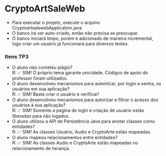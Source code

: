 # CryptoArtSaleWeb

- Para executar o projeto, execute o arquivo CryptoartsalewebApplication.java
- O banco irá ser auto-criado, então não precisa se preocupar.
- O banco iniciará limpo, porém é adicionado de maneira incremental, logo criar um usuário já funcionará para diversos testes.

### Itens TP3
- O aluno não cometeu plágio?<br> 
  R: ✅ SIM! O próprio tema garante unicidade. Códigos de apoio do professor foram utilizados.
- O aluno desenvolveu mecanismos para autenticar, por login e senha, os usuários em sua aplicação?<br>
  R: ✅ SIM! Basta criar o usuário e verificar!
- O aluno desenvolveu mecanismos para autorizar e filtrar o acesso dos usuários à sua aplicação?<br>
  R: ✅ SIM! Somente a pagina de login e criação de usuário estão liberadas para não logados.
- O aluno utilizou a API de Persistência Java para anotar classes como entidades?<br>
  R: ✅ SIM! As classes Usuário, Audio e CryptoArte estão mapeadas.
- O aluno mapeou relacionamentos entre entidades?<br>
  R: ✅ SIM! As classes Audio e CryptoArte estão mapeadas no relacionamento de herança.
